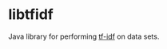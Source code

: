 libtfidf
=========

Java library for performing [tf-idf](https://en.wikipedia.org/wiki/tf-idf) on data sets.
